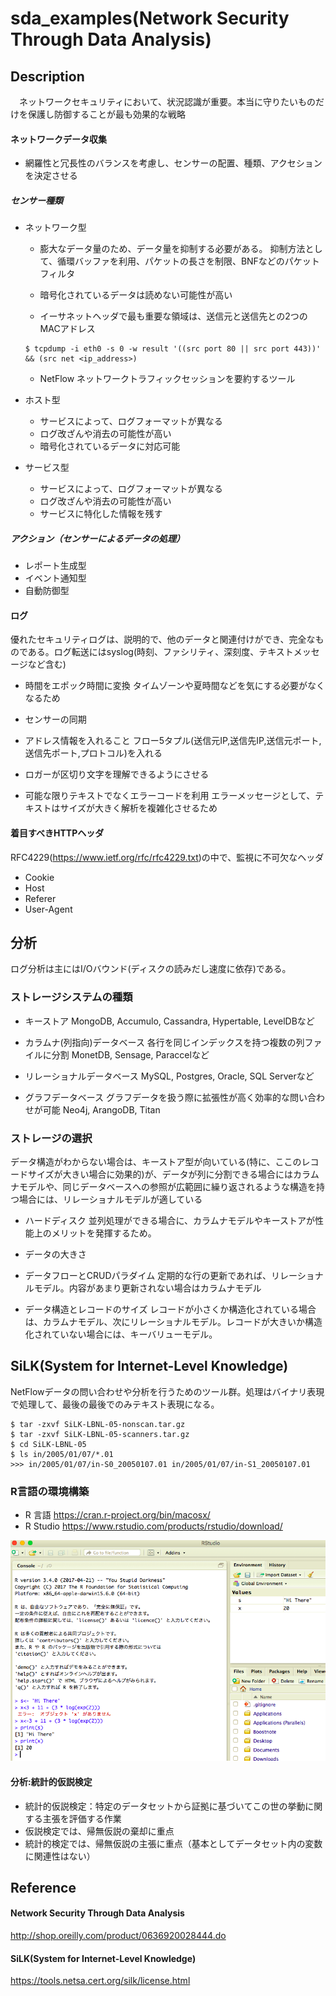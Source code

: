 sda_examples(Network Security Through Data Analysis)
====

## Description
　ネットワークセキュリティにおいて、状況認識が重要。本当に守りたいものだけを保護し防御することが最も効果的な戦略

#### ネットワークデータ収集
 - 網羅性と冗長性のバランスを考慮し、センサーの配置、種類、アクセションを決定させる

##### センサー種類

 - ネットワーク型
    - 膨大なデータ量のため、データ量を抑制する必要がある。
      抑制方法として、循環バッファを利用、パケットの長さを制限、BNFなどのパケットフィルタ
      
    - 暗号化されているデータは読めない可能性が高い
      
    - イーサネットヘッダで最も重要な領域は、送信元と送信先との2つのMACアドレス
    
    ```
    $ tcpdump -i eth0 -s 0 -w result '((src port 80 || src port 443))' && (src net <ip_address>)
    ```
    
    - NetFlow
      ネットワークトラフィックセッションを要約するツール
    
 - ホスト型
    - サービスによって、ログフォーマットが異なる
    - ログ改ざんや消去の可能性が高い
    - 暗号化されているデータに対応可能
    
 - サービス型
    - サービスによって、ログフォーマットが異なる
    - ログ改ざんや消去の可能性が高い
    - サービスに特化した情報を残す
    
##### アクション（センサーによるデータの処理）

 - レポート生成型
 - イベント通知型
 - 自動防御型
 
#### ログ
 優れたセキュリティログは、説明的で、他のデータと関連付けができ、完全なものである。ログ転送にはsyslog(時刻、ファシリティ、深刻度、テキストメッセージなど含む)
 
 - 時間をエポック時間に変換
   タイムゾーンや夏時間などを気にする必要がなくなるため
   
 - センサーの同期
 
 - アドレス情報を入れること
   フロー5タプル(送信元IP,送信先IP,送信元ポート,送信先ポート,プロトコル)を入れる
 
 - ロガーが区切り文字を理解できるようにさせる
   
 - 可能な限りテキストでなくエラーコードを利用
   エラーメッセージとして、テキストはサイズが大きく解析を複雑化させるため

#### 着目すべきHTTPヘッダ
RFC4229(https://www.ietf.org/rfc/rfc4229.txt)の中で、監視に不可欠なヘッダ

 - Cookie
 - Host
 - Referer
 - User-Agent
 
 
## 分析
ログ分析は主にはI/Oバウンド(ディスクの読みだし速度に依存)である。

### ストレージシステムの種類
 - キーストア
   MongoDB, Accumulo, Cassandra, Hypertable, LevelDBなど
   
 - カラムナ(列指向)データベース
   各行を同じインデックスを持つ複数の列ファイルに分割
   MonetDB, Sensage, Paraccelなど

 - リレーショナルデータベース
   MySQL, Postgres, Oracle, SQL Serverなど
 
 - グラフデータベース
   グラフデータを扱う際に拡張性が高く効率的な問い合わせが可能
   Neo4j, ArangoDB, Titan
   
### ストレージの選択
 データ構造がわからない場合は、キーストア型が向いている(特に、ここのレコードサイズが大きい場合に効果的)が、データが列に分割できる場合にはカラムナモデルや、同じデータベースへの参照が広範囲に繰り返されるような構造を持つ場合には、リレーショナルモデルが適している
 
 - ハードディスク
 並列処理ができる場合に、カラムナモデルやキーストアが性能上のメリットを発揮するため。
 
 - データの大きさ
 
 - データフローとCRUDパラダイム
 定期的な行の更新であれば、リレーショナルモデル。内容があまり更新されない場合はカラムナモデル
 
 - データ構造とレコードのサイズ
   レコードが小さくか構造化されている場合は、カラムナモデル、次にリレーショナルモデル。レコードが大きいか構造化されていない場合には、キーバリューモデル。

## SiLK(System for Internet-Level Knowledge)
NetFlowデータの問い合わせや分析を行うためのツール群。処理はバイナリ表現で処理して、最後の最後でのみテキスト表現になる。

```
$ tar -zxvf SiLK-LBNL-05-nonscan.tar.gz
$ tar -zxvf SiLK-LBNL-05-scanners.tar.gz
$ cd SiLK-LBNL-05
$ ls in/2005/01/07/*.01
>>> in/2005/01/07/in-S0_20050107.01	in/2005/01/07/in-S1_20050107.01
```

### R言語の環境構築
 - R 言語
 https://cran.r-project.org/bin/macosx/
 - R Studio
 https://www.rstudio.com/products/rstudio/download/

![R Studio](./rstudio.png "R Studio")

#### 分析:統計的仮説検定
 - 統計的仮説検定：特定のデータセットから証拠に基づいてこの世の挙動に関する主張を評価する作業
 - 仮説検定では、帰無仮説の棄却に重点
 - 統計的検定では、帰無仮説の主張に重点（基本としてデータセット内の変数に関連性はない）
 
## Reference

#### Network Security Through Data Analysis
http://shop.oreilly.com/product/0636920028444.do

#### SiLK(System for Internet-Level Knowledge)
https://tools.netsa.cert.org/silk/license.html

